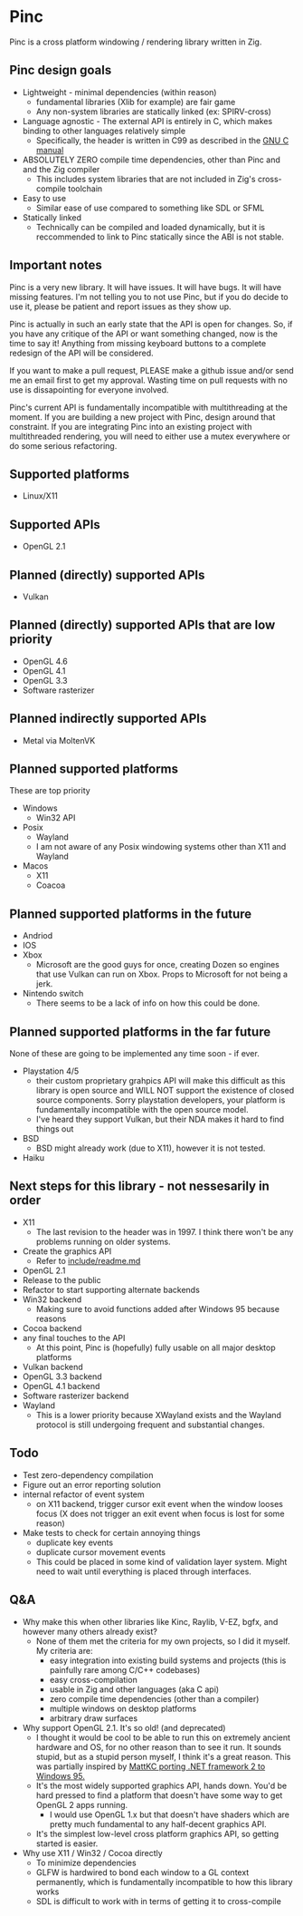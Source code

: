 # Pinc

Pinc is a cross platform windowing / rendering library written in Zig.

## Pinc design goals
- Lightweight - minimal dependencies (within reason)
    - fundamental libraries (Xlib for example) are fair game
    - Any non-system libraries are statically linked (ex: SPIRV-cross)
- Language agnostic - The external API is entirely in C, which makes binding to other languages relatively simple
    - Specifically, the header is written in C99 as described in the [GNU C manual](https://www.gnu.org/software/gnu-c-manual/gnu-c-manual.html)
- ABSOLUTELY ZERO compile time dependencies, other than Pinc and and the Zig compiler
    - This includes system libraries that are not included in Zig's cross-compile toolchain
- Easy to use
    - Similar ease of use compared to something like SDL or SFML
- Statically linked
    - Technically can be compiled and loaded dynamically, but it is reccommended to link to Pinc statically since the ABI is not stable.

## Important notes

Pinc is a very new library. It will have issues. It will have bugs. It will have missing features. I'm not telling you to not use Pinc, but if you do decide to use it, please be patient and report issues as they show up.

Pinc is actually in such an early state that the API is open for changes. So, if you have any critique of the API or want something changed, now is the time to say it! Anything from missing keyboard buttons to a complete redesign of the API will be considered.

If you want to make a pull request, PLEASE make a github issue and/or send me an email first to get my approval. Wasting time on pull requests with no use is dissapointing for everyone involved.

Pinc's current API is fundamentally incompatible with multithreading at the moment. If you are building a new project with Pinc, design around that constraint. If you are integrating Pinc into an existing project with multithreaded rendering, you will need to either use a mutex everywhere or do some serious refactoring.

## Supported platforms
- Linux/X11

## Supported APIs
- OpenGL 2.1

## Planned (directly) supported APIs
- Vulkan

## Planned (directly) supported APIs that are low priority
- OpenGL 4.6
- OpenGL 4.1
- OpenGL 3.3
- Software rasterizer

## Planned indirectly supported APIs
- Metal via MoltenVK

## Planned supported platforms
These are top priority
- Windows
    - Win32 API
- Posix
    - Wayland
    - I am not aware of any Posix windowing systems other than X11 and Wayland
- Macos
    - X11
    - Coacoa

## Planned supported platforms in the future
- Andriod
- IOS
- Xbox
    - Microsoft are the good guys for once, creating Dozen so engines that use Vulkan can run on Xbox. Props to Microsoft for not being a jerk.
- Nintendo switch
    - There seems to be a lack of info on how this could be done.

## Planned supported platforms in the far future
None of these are going to be implemented any time soon - if ever.
- Playstation 4/5
    - their custom proprietary grahpics API will make this difficult as this library is open source and WILL NOT support the existence of closed source components. Sorry playstation developers, your platform is fundamentally incompatible with the open source model.
    - I've heard they support Vulkan, but their NDA makes it hard to find things out
- BSD
    - BSD might already work (due to X11), however it is not tested.
- Haiku

## Next steps for this library - not nessesarily in order
- X11
    - The last revision to the header was in 1997. I think there won't be any problems running on older systems.
- Create the graphics API
    - Refer to [include/readme.md](./include/readme.md)
- OpenGL 2.1
- Release to the public
- Refactor to start supporting alternate backends
- Win32 backend
    - Making sure to avoid functions added after Windows 95 because reasons
- Cocoa backend
- any final touches to the API
    - At this point, Pinc is (hopefully) fully usable on all major desktop platforms
- Vulkan backend
- OpenGL 3.3 backend
- OpenGL 4.1 backend
- Software rasterizer backend
- Wayland
    - This is a lower priority because XWayland exists and the Wayland protocol is still undergoing frequent and substantial changes.

## Todo
- Test zero-dependency compilation
- Figure out an error reporting solution
- internal refactor of event system
    - on X11 backend, trigger cursor exit event when the window looses focus (X does not trigger an exit event when focus is lost for some reason)
- Make tests to check for certain annoying things
    - duplicate key events
    - duplicate cursor movement events
    - This could be placed in some kind of validation layer system. Might need to wait until everything is placed through interfaces.

## Q&A
- Why make this when other libraries like Kinc, Raylib, V-EZ, bgfx, and however many others already exist?
    - None of them met the criteria for my own projects, so I did it myself. My criteria are:
        - easy integration into existing build systems and projects (this is painfully rare among C/C++ codebases)
        - easy cross-compilation
        - usable in Zig and other languages (aka C api)
        - zero compile time dependencies (other than a compiler)
        - multiple windows on desktop platforms
        - arbitrary draw surfaces
- Why support OpenGL 2.1. It's so old! (and deprecated)
    - I thought it would be cool to be able to run this on extremely ancient hardware and OS, for no other reason than to see it run. It sounds stupid, but as a stupid person myself, I think it's a great reason. This was partially inspired by [MattKC porting .NET framework 2 to Windows 95.](https://www.youtube.com/watch?v=CTUMNtKQLl8)
    - It's the most widely supported graphics API, hands down. You'd be hard pressed to find a platform that doesn't have some way to get OpenGL 2 apps running.
        - I would use OpenGL 1.x but that doesn't have shaders which are pretty much fundamental to any half-decent graphics API.
    - It's the simplest low-level cross platform graphics API, so getting started is easier.
- Why use X11 / Win32 / Cocoa directly
    - To minimize dependencies
    - GLFW is hardwired to bond each window to a GL context permanently, which is fundamentally incompatible to how this library works
    - SDL is difficult to work with in terms of getting it to cross-compile
